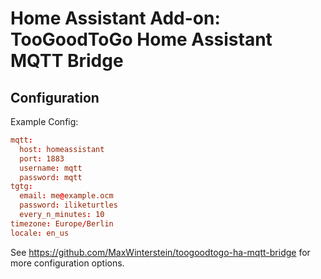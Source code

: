 # Home Assistant Add-on: TooGoodToGo Home Assistant MQTT Bridge

## Configuration

Example Config:

```toml
mqtt:
  host: homeassistant
  port: 1883
  username: mqtt
  password: mqtt
tgtg:
  email: me@example.ocm
  password: iliketurtles
  every_n_minutes: 10
timezone: Europe/Berlin
locale: en_us
```

See https://github.com/MaxWinterstein/toogoodtogo-ha-mqtt-bridge for more configuration options.
